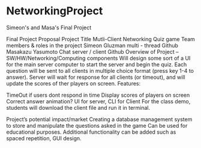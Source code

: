 # NetworkingProject
 Simeon's and Masa's Final Project

Final Project Proposal
Project Title
Mutli-Client Networking Quiz game
Team members & roles in the project
Simeon Gluzman
multi - thread
Github 
Masakazu Yasumoto
Chat server / client
Github
Overview of Project – SW/HW/Networking/Computing components
Will design some sort of a UI for the main server computer to start the server and begin the quiz. 
Each question will be sent to all clients in multiple choice format (press key 1-4 to answer). Server will wait for response for all clients (or timeout), and will update the scores of ther players on screen. 
Features:

TimeOut if users dont respond in time
Display scores of players on screen
Correct answer animation?
UI for server, CLI for Client
For the class demo, students will download the client file and run it in terminal. 

Project’s potential impact/market
Creating a database management system to store and manipulate the questions asked in the game
Can be used for educational purposes. 
Additional functionality can be added such as spaced repetition, GUI design. 











